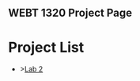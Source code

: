 ## WEBT 1320 Project Page

<h1> Project List</h1>

<ul>
<li>><a href="index.html" target="_blank">Lab 2</a></li>
